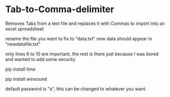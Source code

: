 # Tab-to-Comma-delimiter
Removes Tabs from a text file and replaces it with Commas to import into an excel spreadsheet 



rename the file you want to fix to "data.txt"
new data should appear in "newdatafile.txt"



only lines 6 to 10 are important, the rest is there just because I was bored and wanted to add some security



pip install time

pip install winsound



default password is "a", this can be changed to whatever you want.

